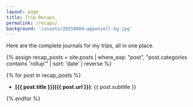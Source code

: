 ```yaml
---
layout: page
title: Trip Recaps
permalink: /recaps/
background: '/assets/20250804-appenzell-bg.jpg'
---
```


Here are the complete journals for my trips, all in one place. 

{% assign recap_posts = site.posts | where_exp: "post", "post.categories contains 'rollup'" | sort: 'date' | reverse %}

{% for post in recap_posts %}
* **[{{ post.title }}]({{ post.url }})**: {{ post.subtitle }}


{% endfor %}
